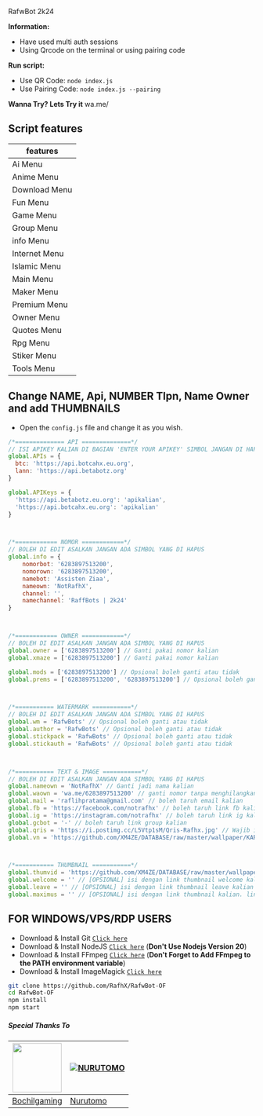 RafwBot 2k24

**Information:**
- Have used multi auth sessions 
- Using Qrcode on the terminal or using pairing code

**Run script:**
- Use QR Code: ```node index.js```
- Use Pairing Code: ```node index.js --pairing```

**Wanna Try? Lets Try it**
wa.me/

## Script features

| features |
|----------|
| Ai Menu |
| Anime Menu |
| Download Menu |
| Fun Menu |
| Game Menu |
| Group Menu |
| info Menu |
| Internet Menu |
| Islamic Menu |
| Main Menu |
| Maker Menu |
| Premium Menu |
| Owner Menu |
| Quotes Menu |
| Rpg Menu |
| Stiker Menu |
| Tools Menu |

## Change NAME, Api, NUMBER Tlpn, Name Owner and add THUMBNAILS

- Open the ```config.js``` file and change it as you wish.

```javascript
/*============== API ==============*/
// ISI APIKEY KALIAN DI BAGIAN 'ENTER YOUR APIKEY' SIMBOL JANGAN DI HAPUS
global.APIs = {
  btc: 'https://api.botcahx.eu.org',
  lann: 'https://api.betabotz.org'
} 

global.APIKeys = {
  'https://api.betabotz.eu.org': 'apikalian',
  'https://api.botcahx.eu.org': 'apikalian'
}



/*============ NOMOR ============*/
// BOLEH DI EDIT ASALKAN JANGAN ADA SIMBOL YANG DI HAPUS
global.info = {
    nomorbot: '6283897513200',
    nomorown: '6283897513200',
    namebot: 'Assisten Ziaa',
    nameown: 'NotRafhX',
    channel: '',
    namechannel: 'RaffBots | 2k24'
}



/*============ OWNER ============*/
// BOLEH DI EDIT ASALKAN JANGAN ADA SIMBOL YANG DI HAPUS
global.owner = ['6283897513200'] // Ganti pakai nomor kalian
global.xmaze = ['6283897513200'] // Ganti pakai nomor kalian

global.mods = ['6283897513200'] // Opsional boleh ganti atau tidak 
global.prems = ['6283897513200', '6283897513200'] // Opsional boleh ganti atau tidak 



/*=========== WATERMARK ===========*/
// BOLEH DI EDIT ASALKAN JANGAN ADA SIMBOL YANG DI HAPUS
global.wm = 'RafwBots' // Opsional boleh ganti atau tidak 
global.author = 'RafwBots' // Opsional boleh ganti atau tidak 
global.stickpack = 'RafwBots' // Opsional boleh ganti atau tidak 
global.stickauth = 'RafwBots' // Opsional boleh ganti atau tidak 



/*=========== TEXT & IMAGE ===========*/
// BOLEH DI EDIT ASALKAN JANGAN ADA SIMBOL YANG DI HAPUS
global.nameown = 'NotRafhX' // Ganti jadi nama kalian
global.waown = 'wa.me/6283897513200' // ganti nomor tanpa menghilangkan wa.me/
global.mail = 'raflihpratama@gmail.com' // boleh taruh email kalian
global.fb = 'https://facebook.com/notrafhx' // boleh taruh link fb kalian
global.ig = 'https://instagram.com/notrafhx' // boleh taruh link ig kalian
global.gcbot = '-' // boleh taruh link group kalian
global.qris = 'https://i.postimg.cc/L5Vtp1sM/Qris-Rafhx.jpg' // Wajib isi untuk pembayaran. isi dengan qris
global.vn = 'https://github.com/XM4ZE/DATABASE/raw/master/wallpaper/KARA.mp3?raw=true' // Allmenu Voice



/*=========== THUMBNAIL ===========*/
global.thumvid = 'https://github.com/XM4ZE/DATABASE/raw/master/wallpaper/Vid_20240220_073653.mp4?raw=true' // Allmenu Video thumbnail
global.welcome = '' // [OPSIONAL] isi dengan link thumbnail welcome kalian
global.leave = '' // [OPSIONAL] isi dengan link thumbnail leave kalian
global.maximus = '' // [OPSIONAL] isi dengan link thumbnail kalian. link ini akan muncul di semua menu dan taruh di tengah-tengah simbol itu
```

## FOR WINDOWS/VPS/RDP USERS

* Download & Install Git [`Click here`](https://git-scm.com/downloads)
* Download & Install NodeJS [`Click here`](https://nodejs.org/en/download) (**Don't Use Nodejs Version 20**)
* Download & Install FFmpeg [`Click here`](https://ffmpeg.org/download.html) (**Don't Forget to Add FFmpeg to the PATH environment variable**)
* Download & Install ImageMagick [`Click here`](https://imagemagick.org/script/download.php)

```bash
git clone https://github.com/RafhX/RafwBot-OF
cd RafwBot-OF
npm install
npm start
```

##### Special Thanks To
<!--[![Nurutomo](https://github.com/Nurutomo.png?size=100)](https://github.com/Nurutomo)
[![BochilGaming](https://github.com/BochilGaming.png?size=100)](https://github.com/BochilGaming)
[![adiwajshing/Baileys](https://github.com/adiwajshing.png?size=100)](https://github.com/adiwajshing)-->
<a href="https://github.com/BochilGaming"><img src="https://github.com/BochilGaming.png?size=100" width="100" height="100"></a> | [![NURUTOMO](https://github.com/Nurutomo.png?size=100)](https://github.com/Nurutomo) 
---|---
[Bochilgaming](https://github.com/BochilGaming)  | [Nurutomo](https://github.com/Nurutomo)
